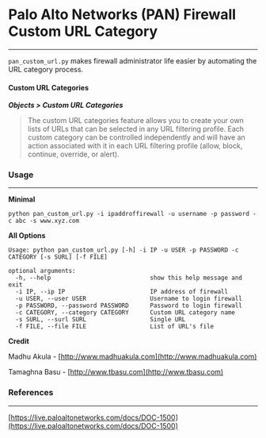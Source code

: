 # Palo Alto Networks (PAN) Firewall Custom URL Category
---

`pan_custom_url.py` makes firewall administrator life easier by automating the URL category process.

#### Custom URL Categories
***Objects > Custom URL Categories***

> The custom URL categories feature allows you to create your own lists of URLs that can be selected in any URL filtering profile. Each custom category can be controlled independently and will have an action associated with it in each URL filtering profile (allow, block, continue, override, or alert).

### Usage
---

**Minimal**

`python pan_custom_url.py -i ipaddroffirewall -u username -p password -c abc -s www.xyz.com`

**All Options**

```
Usage: python pan_custom_url.py [-h] -i IP -u USER -p PASSWORD -c CATEGORY [-s SURL] [-f FILE]

optional arguments:
  -h, --help            				show this help message and exit
  -i IP, --ip IP        				IP address of firewall
  -u USER, --user USER  				Username to login firewall
  -p PASSWORD, --password PASSWORD 		Password to login firewall
  -c CATEGORY, --category CATEGORY 		Custom URL category name
  -s SURL, --surl SURL  				Single URL
  -f FILE, --file FILE  				List of URL's file
```

**Credit**

Madhu Akula - [http://www.madhuakula.com](http://www.madhuakula.com)

Tamaghna Basu - [http://www.tbasu.com](http://www.tbasu.com)

### References
---

[https://live.paloaltonetworks.com/docs/DOC-1500](https://live.paloaltonetworks.com/docs/DOC-1500)
